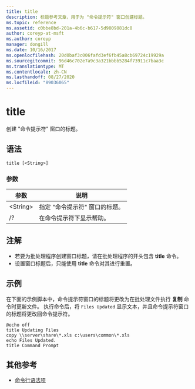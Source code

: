 ```yaml
---
title: title
description: 标题参考文章，用于为 "命令提示符" 窗口创建标题。
ms.topic: reference
ms.assetid: c0bbe8bd-201a-4b6c-b617-5d9809881dc8
author: coreyp-at-msft
ms.author: coreyp
manager: dongill
ms.date: 10/16/2017
ms.openlocfilehash: 20d0baf3c006fafd3ef6fb45a8cb69724c19929a
ms.sourcegitcommit: 96d46c702e7a9c3a321bbbb5284f73911c7baa3c
ms.translationtype: MT
ms.contentlocale: zh-CN
ms.lasthandoff: 08/27/2020
ms.locfileid: "89036065"
---
```

# <a name="title"></a>title

创建 "命令提示符" 窗口的标题。



## <a name="syntax"></a>语法

```
title [<String>]
```

### <a name="parameters"></a>参数

|参数|说明|
|---------|-----------|
|\<String>|指定 "命令提示符" 窗口的标题。|
|/?|在命令提示符下显示帮助。|

## <a name="remarks"></a>注解

-   若要为批处理程序创建窗口标题，请在批处理程序的开头包含 **title** 命令。
-   设置窗口标题后，只能使用 **title** 命令对其进行重置。

## <a name="examples"></a>示例

在下面的示例脚本中，命令提示符窗口的标题将更改为在批处理文件执行 **复制** 命令时更新文件。 执行命令后，将 `Files Updated` 显示文本，并且命令提示符窗口的标题将更改回命令提示符。
```
@echo off
title Updating Files
copy \\server\share\*.xls c:\users\common\*.xls
echo Files Updated.
title Command Prompt
```

## <a name="additional-references"></a>其他参考

- [命令行语法项](command-line-syntax-key.md)